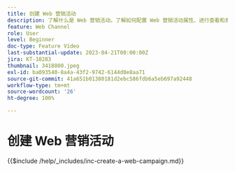 ```yaml
---
title: 创建 Web 营销活动
description: 了解什么是 Web 营销活动。了解如何配置 Web 营销活动属性、进行查看和发布。
feature: Web Channel
role: User
level: Beginner
doc-type: Feature Video
last-substantial-update: 2023-04-21T00:00:00Z
jira: KT-10283
thumbnail: 3418800.jpeg
exl-id: ba093540-8a4a-43f2-9742-6144d0e8aa71
source-git-commit: 41a651b01380181d2ebc586fdb6a5eb697a92448
workflow-type: tm+mt
source-wordcount: '26'
ht-degree: 100%

---
```


# 创建 Web 营销活动

{{$include /help/_includes/inc-create-a-web-campaign.md}}
